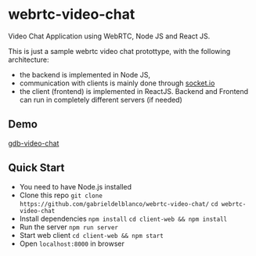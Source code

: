 # webrtc-video-chat
Video Chat Application using WebRTC, Node JS and React JS.  

This is just a sample webrtc video chat protottype, with the following architecture:

* the backend is implemented in Node JS, 
* communication with clients is mainly done through [socket.io](https://github.com/socketio/socket.io) 
* the client (frontend) is implemented in ReactJS. Backend and Frontend can run in completely different servers (if needed)

## Demo
[gdb-video-chat](https://gdb-video-chat.herokuapp.com/)

## Quick Start
* You need to have Node.js installed
* Clone this repo
`git clone https://github.com/gabrieldelblanco/webrtc-video-chat/`
`cd webrtc-video-chat`
* Install dependencies 
`npm install`
`cd client-web && npm install`
* Run the server 
`npm run server`
* Start web client
`cd client-web && npm start`
* Open `localhost:8000` in browser

